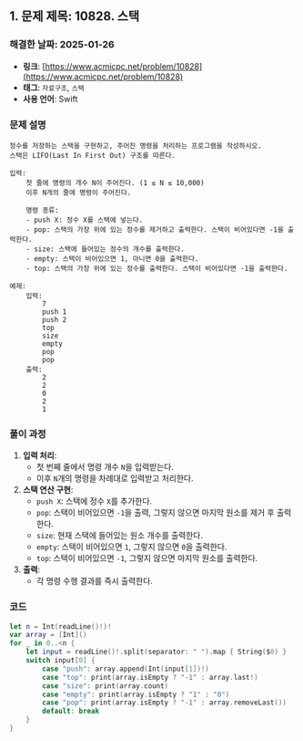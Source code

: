 ## **1. 문제 제목: 10828. 스택**

### 해결한 날짜: 2025-01-26
* **링크**: [https://www.acmicpc.net/problem/10828](https://www.acmicpc.net/problem/10828)
* **태그**: `자료구조`, `스택`
* **사용 언어**: Swift

### **문제 설명**
```
정수를 저장하는 스택을 구현하고, 주어진 명령을 처리하는 프로그램을 작성하시오.
스택은 LIFO(Last In First Out) 구조를 따른다.

입력:
    첫 줄에 명령의 개수 N이 주어진다. (1 ≤ N ≤ 10,000)
    이후 N개의 줄에 명령이 주어진다.
    
    명령 종류:
    - push X: 정수 X를 스택에 넣는다.
    - pop: 스택의 가장 위에 있는 정수를 제거하고 출력한다. 스택이 비어있다면 -1을 출력한다.
    - size: 스택에 들어있는 정수의 개수를 출력한다.
    - empty: 스택이 비어있으면 1, 아니면 0을 출력한다.
    - top: 스택의 가장 위에 있는 정수를 출력한다. 스택이 비어있다면 -1을 출력한다.

예제:
    입력:
        7
        push 1
        push 2
        top
        size
        empty
        pop
        pop
    출력:
        2
        2
        0
        2
        1
```

### **풀이 과정**
1. **입력 처리**:
   - 첫 번째 줄에서 명령 개수 `N`을 입력받는다.
   - 이후 `N`개의 명령을 차례대로 입력받고 처리한다.
2. **스택 연산 구현**:
   - `push X`: 스택에 정수 `X`를 추가한다.
   - `pop`: 스택이 비어있으면 `-1`을 출력, 그렇지 않으면 마지막 원소를 제거 후 출력한다.
   - `size`: 현재 스택에 들어있는 원소 개수를 출력한다.
   - `empty`: 스택이 비어있으면 `1`, 그렇지 않으면 `0`을 출력한다.
   - `top`: 스택이 비어있으면 `-1`, 그렇지 않으면 마지막 원소를 출력한다.
3. **출력**:
   - 각 명령 수행 결과를 즉시 출력한다.

### **코드**
```swift
let n = Int(readLine()!)!
var array = [Int]()
for _ in 0..<n {
    let input = readLine()!.split(separator: " ").map { String($0) }
    switch input[0] {
        case "push": array.append(Int(input[1])!)
        case "top": print(array.isEmpty ? "-1" : array.last!)
        case "size": print(array.count)
        case "empty": print(array.isEmpty ? "1" : "0")
        case "pop": print(array.isEmpty ? "-1" : array.removeLast())
        default: break
    }
}
```

